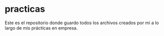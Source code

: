 practicas
=========

Este es el repositorio donde guardo todos los archivos creados por mi a lo largo de mis prácticas en empresa.
